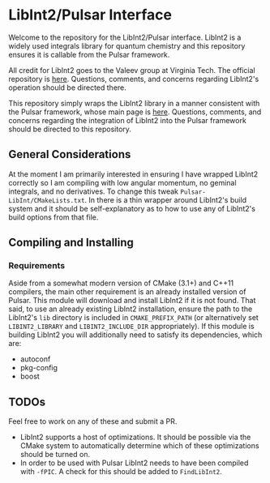 # LibInt2/Pulsar Interface

Welcome to the repository for the LibInt2/Pulsar interface.  LibInt2 is a widely
used integrals library for quantum chemistry and this repository ensures it is
callable from the Pulsar framework.

All credit for LibInt2 goes to the Valeev group at Virginia Tech.  The official
repository is [here](https://github.com/evaleev/libint).  Questions, comments,
and concerns regarding LibInt2's operation should be directed there.

This repository simply wraps the LibInt2 library in a manner consistent with the
Pulsar framework, whose main page is
[here](https://github.com/pulsar-chem/Pulsar-Core).  Questions, comments, and
concerns regarding the integration of LibInt2 into the Pulsar framework should
be directed to this repository.

## General Considerations

At the moment I am primarily interested in ensuring I have wrapped LibInt2
correctly so I am compiling with low angular momentum, no geminal integrals,
and no derivatives.  To change this tweak `Pulsar-LibInt/CMakeLists.txt`.  In
there is a thin wrapper around LibInt2's build system and it should be
self-explanatory as to how to use any of LibInt2's build options from that file.

## Compiling and Installing

### Requirements
Aside from a somewhat modern version of CMake (3.1+) and C++11 compilers, the
main other requirement is an already installed version of Pulsar.  This module
will download and install LibInt2 if it is not found.  That said, to use an
already existing LibInt2 installation, ensure the path to the LibInt2's `lib`
directory is included in `CMAKE_PREFIX_PATH` (or alternatively set
`LIBINT2_LIBRARY` and `LIBINT2_INCLUDE_DIR` appropriately).  If this module is
building LibInt2 you will additionally need to satisfy its dependencies, which
are:
- autoconf
- pkg-config
- boost

## TODOs

Feel free to work on any of these and submit a PR.

- LibInt2 supports a host of optimizations.  It should be possible via the CMake
system to automatically determine which of these optimizations should be turned
on.
- In order to be used with Pulsar LibInt2 needs to have been compiled with
`-fPIC`.  A check for this should be added to `FindLibInt2`.
